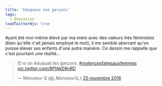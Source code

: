 ```yaml
---
title: 'Éduquons nos garçons'
tags:
  - Éducation
loadTwitterWjs: true
---
```


Ayant été moi-même élevé par ma mère avec des valeurs très féministes (bien
qu'elle n'ait jamais employé le mot), il me semble aberrant qu'on puisse élever
ses enfants d'une autre manière. Ce dessin me rappelle que c'est pourtant une
réalité…

<!-- more -->

<blockquote class="twitter-tweet" data-lang="fr"><p lang="fr" dir="ltr">Et si on éduquait les garçons. <a href="https://twitter.com/hashtag/violencesfaitesauxfemmes?src=hash">#violencesfaitesauxfemmes</a> <a href="https://t.co/8PlAkD8nRD">pic.twitter.com/8PlAkD8nRD</a></p>&mdash; Monsieur Q (@_MonsieurQ_) <a href="https://twitter.com/_MonsieurQ_/status/802157382218510336">25 novembre 2016</a></blockquote>
